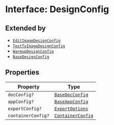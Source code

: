 # Interface: DesignConfig

## Extended by

- [`EditImageDesignConfig`](../../module/DesignConfig.types/interfaces/EditImageDesignConfig.md)
- [`TextToImageDesignConfig`](../../module/DesignConfig.types/interfaces/TextToImageDesignConfig.md)
- [`WarmupDesignConfig`](../../module/DesignConfig.types/interfaces/WarmupDesignConfig.md)
- [`BaseDesignConfig`](../../quick-action/DesignConfig.types/interfaces/BaseDesignConfig.md)

## Properties

| Property | Type |
| ------ | ------ |
| `docConfig?` | [`BaseDocConfig`](BaseDocConfig.md) |
| `appConfig?` | [`BaseAppConfig`](BaseAppConfig.md) |
| `exportConfig?` | [`ExportOptions`](../../ExportConfig.types/type-aliases/ExportOptions.md) |
| `containerConfig?` | [`ContainerConfig`](../../ContainerConfig.types/type-aliases/ContainerConfig.md) |
